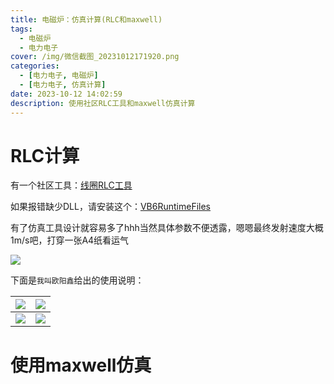 ```yaml
---
title: 电磁炉：仿真计算(RLC和maxwell)
tags:
  - 电磁炉
  - 电力电子
cover: /img/微信截图_20231012171920.png
categories:
  - [电力电子, 电磁炉]
  - [电力电子, 仿真计算]
date: 2023-10-12 14:02:59
description: 使用社区RLC工具和maxwell仿真计算
---
```

# RLC计算
有一个社区工具：[线圈RLC工具](RLC工具.exe)

如果报错缺少DLL，请安装这个：[VB6RuntimeFiles](IDAutomation_VB6RuntimeFiles.exe)

有了仿真工具设计就容易多了hhh当然具体参数不便透露，嗯嗯最终发射速度大概1m/s吧，打穿一张A4纸看运气

![](微信截图_20231012171920.png)

下面是`我叫欧阳鑫`给出的使用说明：

| ![](483f93118f76d90d1befeb952c1aca4.jpg)  |  ![](320695395a6dab46b0b5b543a044ceb.jpg) |
| :------------: | :------------: |
|  ![](78f3b5d8e608f423e2004fd2e61df9e.jpg) | ![](f029f4a6dc094e7928d91bd31541f52.jpg)  |

# 使用maxwell仿真
